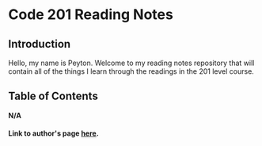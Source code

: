 # Code 201 Reading Notes

## Introduction

Hello, my name is Peyton. Welcome to my reading notes repository that will contain all of the things I learn through the readings in the 201 level course.

## Table of Contents

**N/A**

#### Link to author's page [here](https://github.com/Peyton-Cysewski).
